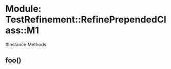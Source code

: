 # Module: TestRefinement::RefinePrependedClass::M1
    




#Instance Methods
## foo() [](#method-i-foo)

